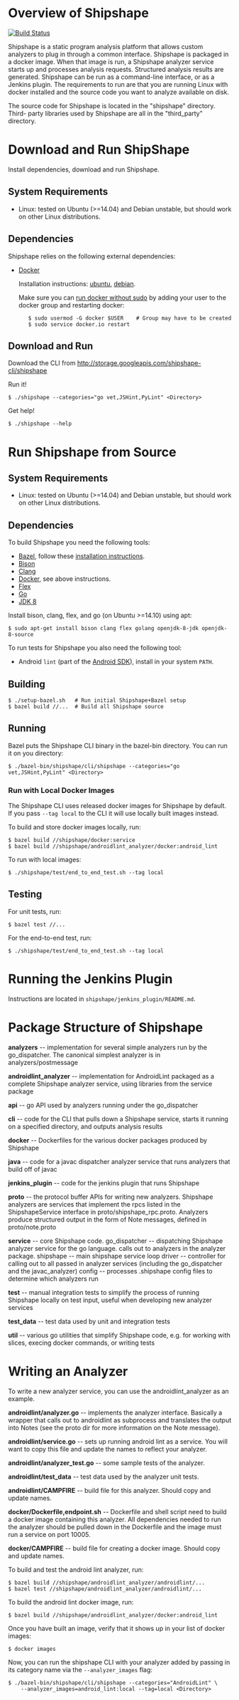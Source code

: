 # Overview of Shipshape #

[![Build Status](https://travis-ci.org/google/shipshape.svg?branch=master)](https://travis-ci.org/google/shipshape)

Shipshape is a static program analysis platform that allows custom analyzers to
plug in through a common interface. Shipshape is packaged in a docker image.
When that image is run, a Shipshape analyzer service starts up and processes
analysis requests. Structured analysis results are generated. Shipshape can be
run as a command-line interface, or as a Jenkins plugin. The requirements to run
are that you are running Linux with docker installed and the source code you want
to analyze available on disk.

The source code for Shipshape is located in the "shipshape" directory. Third-
party libraries used by Shipshape are all in the "third_party" directory.

# Download and Run ShipShape #
Install dependencies, download and run Shipshape.

## System Requirements ##
* Linux: tested on Ubuntu (>=14.04) and Debian unstable, but should work on other Linux distributions.

## Dependencies ##
Shipshape relies on the following external dependencies:

* [Docker](https://docs.docker.com/docker/userguide/)
  
  Installation instructions: [ubuntu](https://docs.docker.com/installation/ubuntulinux), [debian](https://docs.docker.com/docker/installation/debian/).
  
  Make sure you can [run docker without sudo](https://docs.docker.com/articles/basics) by adding your user to the docker
group and restarting docker:

         $ sudo usermod -G docker $USER    # Group may have to be created
         $ sudo service docker.io restart

## Download and Run ##

Download the CLI from http://storage.googleapis.com/shipshape-cli/shipshape

Run it!

```
$ ./shipshape --categories="go vet,JSHint,PyLint" <Directory>
```

Get help!

```
$ ./shipshape --help
```


# Run Shipshape from Source #

## System Requirements ##
* Linux: tested on Ubuntu (>=14.04) and Debian unstable, but should work on other Linux distributions.

## Dependencies ##
To build Shipshape you need the following tools:

* [Bazel](http://bazel.io), follow these [installation
  instructions](http://bazel.io/docs/install.html).
* [Bison](https://www.gnu.org/software/bison/)
* [Clang](http://llvm.org/releases/download.html)
* [Docker](https://docs.docker.com/docker/userguide), see above instructions.
* [Flex](http://flex.sourceforge.net/)
* [Go](http://golang.org/doc/install)
* [JDK 8](http://docs.oracle.com/javase/8/docs/technotes/guides/install/install_overview.html)

Install bison, clang, flex, and go (on Ubuntu >=14.10) using apt:

```
$ sudo apt-get install bison clang flex golang openjdk-8-jdk openjdk-8-source
```

To run tests for Shipshape you also need the following tool:

* Android `lint` (part of the [Android SDK](https://developer.android.com/sdk/index.html)), install in your
system `PATH`.

## Building ##

```
$ ./setup-bazel.sh   # Run initial Shipshape+Bazel setup
$ bazel build //...  # Build all Shipshape source
```

## Running ##

Bazel puts the Shipshape CLI binary in the bazel-bin directory. You can run it
on you directory:

```
$ ./bazel-bin/shipshape/cli/shipshape --categories="go vet,JSHint,PyLint" <Directory>
```

### Run with Local Docker Images ###

The Shipshape CLI uses released docker images for Shipshape by default. If you
pass `--tag local` to the CLI it will use locally built images instead.

To build and store docker images locally, run:

```
$ bazel build //shipshape/docker:service
$ bazel build //shipshape/androidlint_analyzer/docker:android_lint
```

To run with local images:

```
$ ./shipshape/test/end_to_end_test.sh --tag local
```

## Testing ##

For unit tests, run:

```
$ bazel test //...
```

For the end-to-end test, run:

```
$ ./shipshape/test/end_to_end_test.sh --tag local
```

# Running the Jenkins Plugin #

Instructions are located in `shipshape/jenkins_plugin/README.md`.


# Package Structure of Shipshape #

**analyzers** -- implementation for several simple analyzers run by the
  go_dispatcher. The canonical simplest analyzer is in analyzers/postmessage

**androidlint_analyzer** -- implementation for AndroidLint packaged as a complete
  Shipshape analyzer service, using libraries from the service package

**api** -- go API used by analyzers running under the go_dispatcher

**cli** -- code for the CLI that pulls down a Shipshape service, starts it running
  on a specified directory, and outputs analysis results

**docker** -- Dockerfiles for the various docker packages produced by Shipshape

**java** -- code for a javac dispatcher analyzer service that runs analyzers that
  build off of javac

**jenkins_plugin** -- code for the jenkins plugin that runs Shipshape

**proto** -- the protocol buffer APIs for writing new analyzers. Shipshape analyzers
  are services that implement the rpcs listed in the ShipshapeService interface
  in proto/shipshape_rpc.proto. Analyzers produce structured output in the form
  of Note messages, defined in proto/note.proto

**service** -- core Shipshape code.
  go_dispatcher -- dispatching Shipshape analyzer service for the go language.
    calls out to analyzers in the analyzer package.
  shipshape -- main shipshape service loop
  driver -- controller for calling out to all passed in analyzer services
    (including the go_dispatcher and the javac_analyzer)
  config -- processes .shipshape config files to determine which analyzers run

**test** -- manual integration tests to simplify the process of running Shipshape 
  locally on test input, useful when developing new analyzer services

**test_data** -- test data used by unit and integration tests

**util** -- various go utilities that simplify Shipshape code, e.g. for working with
  slices, execing docker commands, or writing tests


# Writing an Analyzer #

To write a new analyzer service, you can use the androidlint_analyzer as an example.

**androidlint/analyzer.go** -- implements the analyzer interface. Basically a wrapper
  that calls out to androidlint as subprocess and translates the output into Notes
  (see the proto dir for more information on the Note message).

**androidlint/service.go** -- sets up running android lint as a service. You will want
  to copy this file and update the names to reflect your analyzer.

**androidlint/analyzer_test.go** -- some sample tests of the analyzer.

**androidlint/test_data** -- test data used by the analyzer unit tests.

**androidlint/CAMPFIRE** -- build file for this analyzer. Should copy and update names.

**docker/Dockerfile,endpoint.sh** -- Dockerfile and shell script need to build a docker
  image containing this analyzer. All dependencies needed to run the analyzer should
  be pulled down in the Dockerfile and the image must run a service on port 10005.

**docker/CAMPFIRE** -- build file for creating a docker image. Should copy and update names.

To build and test the android lint analyzer, run:

```
$ bazel build //shipshape/androidlint_analyzer/androidlint/...
$ bazel test //shipshape/androidlint_analyzer/androidlint/...
```

To build the android lint docker image, run:

```
$ bazel build //shipshape/androidlint_analyzer/docker:android_lint
```

Once you have built an image, verify that it shows up in your list of docker images:

```
$ docker images
```

Now, you can run the shipshape CLI with your analyzer added by passing in its category
name via the `--analyzer_images` flag:

```
$ ./bazel-bin/shipshape/cli/shipshape --categories="AndroidLint" \
    --analyzer_images=android_lint:local --tag=local <Directory>
```
